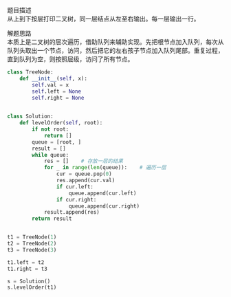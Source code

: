 
题目描述  
从上到下按层打印二叉树，同一层结点从左至右输出。每一层输出一行。  

解题思路  
本质上是二叉树的层次遍历，借助队列来辅助实现。先把根节点加入队列，每次从队列头取出一个节点，访问，然后把它的左右孩子节点加入队列尾部。重复过程，直到队列为空，则按照层级，访问了所有节点。   

```python 
class TreeNode:
    def __init__(self, x):
        self.val = x
        self.left = None
        self.right = None
        

class Solution:
    def levelOrder(self, root):
        if not root:
            return []
        queue = [root, ]
        result = []
        while queue:
            res = []    # 存放一层的结果  
            for _ in range(len(queue)):    # 遍历一层  
                cur = queue.pop(0)
                res.append(cur.val)
                if cur.left:
                    queue.append(cur.left)
                if cur.right:
                    queue.append(cur.right)
            result.append(res)
        return result


t1 = TreeNode(1)
t2 = TreeNode(2)
t3 = TreeNode(3)

t1.left = t2
t1.right = t3

s = Solution()
s.levelOrder(t1)
```
